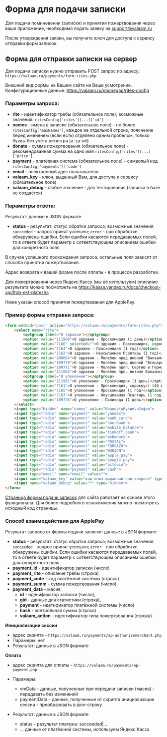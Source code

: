 # Форма для подачи записки

Для подачи поминовении (записки) и принятия пожертвования через ваше приложение, необходимо подать заявку на support@valaam.ru

После утверждения заявки, вы получите ключ для доступа к сервису отправки форм записок.

## Форма для отправки записки на сервер

Для подачи  записки нужно отправить POST запрос по адресу: `https://valaam.ru/payments/form-rites.php`

Внешний вид формы на Вашем сайте на Ваше усмотрение. Конфигурационные данные: https://valaam.ru/phonegap/rites-config

### Параметры запроса:

- **rite** - идентификатор требы (обязательное поле); возможные значения: `ritesConfig['rites'][...]['id']`
- **names** - имена в записке (обязательное поле) - не более `ritesConfig['maxNames']`, каждое на отдельной строке, пояснение перед имененем (если есть) отделено одним пробелом, только буквы без учёта регистра [a-zа-яё]
- **donate** - сумма пожертвования (обязательное поле) - рекомендованная сумма на одно имя `ritesConfig['rites'][...]['price']`
- **payment** - платёжная система (обязательное поле) - символый код `ritesConfig['payments']['code']`
- **email** - электронный адес пользователя
- **valaam_key** - ключ, выданный Вам, для доступа к сервису (обязательное поле)
- **valaam_debug** - любое значение - для тестирования (записка в базе не создаётся)

### Параметры ответа:

Результат: данные в JSON формате

- **status** - результат: статус обратки запроса; возможные значения: `succeeded` - запрос принят успешно; `error` - при обработке обнаружены ошибки. Если ошибки касаются передаваемых полей, то в ответе будет параметр с сответствующим описанием ошибки для конкретного поля.
 
В случае успешного прохождения запроса, остальные поля зависят от способа принятия пожертвования. 
 
Адрес возврата к вашей форме после оплаты - в процессе разработки. 

Для пожертвования через Яндекс.Кассу (мы её используем) описание результата можно посмотреть на https://kassa.yandex.ru/docs/checkout-api/#ob-ekt-platezha

Ниже указан способ  принятия пожертвования для ApplePay.  

### Пример формы отправки запроса:

```html
<form method="post" action="https://valaam.ru/payments/form-rites.php">
	<select name="rite">
		<optgroup label="О здравии"></optgroup>
		<option value="111900">О здравии - Проскомидия (1 день)</option>
		<option value="7160" selected="">О здравии - Проскомидия, сорокоуст (40 дней)</option>
		<option value="7164">О здравии - Проскомидия (1 год)</option>
		<option value="7162">О здравии - Неусыпаемая Псалтирь (1 год)</option>
		<option value="109064">О здравии - Молебен пред иконой "Валаамская" (1 день)</option>
		<option value="109770">О здравии - Молебен пред иконой "Всецарица" (1 день)</option>
		<option value="109771">О здравии - Молебен прпп. Сергию и Герману (1 день)</option>
		<option value="111904">О здравии - Молебен прп. Антипе Валаамскому (1 день)</option>
		<optgroup label="О упокоении"></optgroup>
		<option value="111901">О упокоении - Проскомидия (1 день)</option>
		<option value="7161">О упокоении - Проскомидия, сорокоуст (40 дней)</option>
		<option value="7165">О упокоении - Проскомидия (1 год)</option>
		<option value="7163">О упокоении - Неусыпаемая Псалтирь (1 год)</option>
		<option value="109776">О упокоении - Панихида (1 день)</option>
	</select>
	<input type="hidden" name="names" value="Иоанна\nИулии\nСофии">
	<input type="radio" name="payment" value="yandex">
	<input type="radio" name="payment" value="bank_card">
	<input type="radio" name="payment" value="sberbank">
	<input type="radio" name="payment" value="mobile_balance">
	<input type="radio" name="payment" value="tinkoff_bank">
	<input type="radio" name="payment" value="webmoney">
	<input type="radio" name="payment" value="POSTAL">
	<input type="radio" name="payment" value="FORSAZH">
	<input type="radio" name="payment" value="WUNION">
	<input type="radio" name="payment" value="apple_pay">
	<input type="radio" name="payment" value="google_pay">
	<input type="radio" name="payment" value="bitcoin">
	<input type="radio" name="payment" value="cash">
	<input type="email" name="email" value="">
	<input name="valaam_key" value="ваш-ключ-выданный-при-запросе" type="hidden">
	<input name="valaam_debug" value="*" type="hidden">
</form>
```
[Страница формы подачи записок](https://valaam.ru/rites/) для сайта работает на основе этого функционала. Для более подробного ознакомления можно посмотреть исходный код страницы. 

### Способ взаимодействия для ApplePay

Результат запроса от формы подачи записки: данные в JSON формате

- **status** - результат: статус обратки запроса; возможные значения: `succeeded` - запрос принят успешно; `error` - при обработке обнаружены ошибки. Если ошибки касаются передаваемых полей, то в ответе будет параметр с сответствующим описанием ошибки для конкретного поля.
- **payment_id** - идентификатор записки (число)
- **payment_rite** - описание требы (строка)
- **payment_code** - код платёжной системы (строка)
- **payment_summ** - сумма пожертвования (число)
- **payment_data** - масив
	- **id** - иденификатор записки (число),
	- **gid** - данные для статистики (строка),
	- **payment** - идетификатор платёжной системы (число)
	- **hash** - контрольная сумма (строка)
	- **valaam_action** - идентификатор типа пожертвования (строка)

**Инициализации сессии**

- адрес скрипта - `https://valaam.ru/payments/ap-authorizemerchant.php`
- Парамеры: нет
- Результат: данные в JSON формате

**Оплата**

- aдрес скрипта для оплаты - `https://valaam.ru/payments/ap-payment.php`
- Парамеры:
	- vmData - данные, полученные при передачи записки (масив) - передавать без изменений
	- paymentData - данные, полученные от скрипта инициализации сессии - преобразовать в json-строку

- Результат: данные в JSON формате
	- status - результат платежа: succeeded|...
 	- ... данные от платёжной системы, используем Яндекс.Касса
